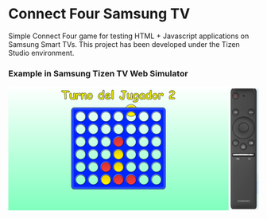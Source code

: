 # Connect Four Samsung TV

Simple Connect Four game for testing HTML + Javascript applications on Samsung Smart TVs.
This project has been developed under the Tizen Studio environment.


### Example in Samsung Tizen TV Web Simulator
![alt text](ConnectFourSamsungTV.png)

